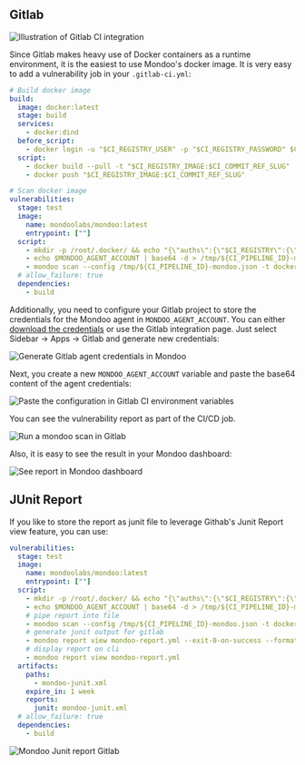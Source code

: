 ## Gitlab

![Illustration of Gitlab CI integration](./assets/integration-gitlabci.png)

Since Gitlab makes heavy use of Docker containers as a runtime environment, it is the easiest to use Mondoo's docker image. It is very easy to add a vulnerability job in your `.gitlab-ci.yml`:

```yaml
# Build docker image
build:
  image: docker:latest
  stage: build
  services:
    - docker:dind
  before_script:
    - docker login -u "$CI_REGISTRY_USER" -p "$CI_REGISTRY_PASSWORD" $CI_REGISTRY
  script:
    - docker build --pull -t "$CI_REGISTRY_IMAGE:$CI_COMMIT_REF_SLUG" .
    - docker push "$CI_REGISTRY_IMAGE:$CI_COMMIT_REF_SLUG"

# Scan docker image
vulnerabilities:
  stage: test
  image:
    name: mondoolabs/mondoo:latest
    entrypoint: [""]
  script:
    - mkdir -p /root/.docker/ && echo "{\"auths\":{\"$CI_REGISTRY\":{\"username\":\"$CI_REGISTRY_USER\",\"password\":\"$CI_REGISTRY_PASSWORD\"}}}" > /root/.docker/config.json
    - echo $MONDOO_AGENT_ACCOUNT | base64 -d > /tmp/${CI_PIPELINE_ID}-mondoo.json
    - mondoo scan --config /tmp/${CI_PIPELINE_ID}-mondoo.json -t docker://${CI_REGISTRY_IMAGE}:${CI_COMMIT_REF_SLUG}
  # allow_failure: true
  dependencies:
    - build
```

Additionally, you need to configure your Gitlab project to store the credentials for the Mondoo agent in `MONDOO_AGENT_ACCOUNT`. You can either [download the credentials](../../agent/installation/registration) or use the Gitlab integration page. Just select Sidebar -> Apps -> Gitlab and generate new credentials:

![Generate Gitlab agent credentials in Mondoo](./assets/mondoo-cicd-gitlab-config-token.png)

Next, you create a new `MONDOO_AGENT_ACCOUNT` variable and paste the base64 content of the agent credentials:

![Paste the configuration in Gitlab CI environment variables](./assets/mondoo-cicd-gitlab-config.png)

You can see the vulnerability report as part of the CI/CD job.

![Run a mondoo scan in Gitlab](./assets/mondoo-cicd-gitlab-result-text.png)

Also, it is easy to see the result in your Mondoo dashboard:

![See report in Mondoo dashboard](./assets/mondoo-cicd-gitlab-result-dashboard.png)


## JUnit Report

If you like to store the report as junit file to leverage Githab's Junit Report view feature, you can use:

```yaml
vulnerabilities:
  stage: test
  image:
    name: mondoolabs/mondoo:latest
    entrypoint: [""]
  script:
    - mkdir -p /root/.docker/ && echo "{\"auths\":{\"$CI_REGISTRY\":{\"username\":\"$CI_REGISTRY_USER\",\"password\":\"$CI_REGISTRY_PASSWORD\"}}}" > /root/.docker/config.json
    - echo $MONDOO_AGENT_ACCOUNT | base64 -d > /tmp/${CI_PIPELINE_ID}-mondoo.json
    # pipe report into file
    - mondoo scan --config /tmp/${CI_PIPELINE_ID}-mondoo.json -t docker://${CI_REGISTRY_IMAGE}:${CI_COMMIT_REF_SLUG} --exit-0-on-success --format yaml > mondoo-report.yml
    # generate junit output for gitlab
    - mondoo report view mondoo-report.yml --exit-0-on-success --format junit > mondoo-junit.xml
    # display report on cli
    - mondoo report view mondoo-report.yml
  artifacts:
    paths:
      - mondoo-junit.xml
    expire_in: 1 week
    reports:
      junit: mondoo-junit.xml
  # allow_failure: true
  dependencies:
    - build
```


![Mondoo Junit report Gitlab](./assets/mondoo-cicd-gitlab-result-junit.png)